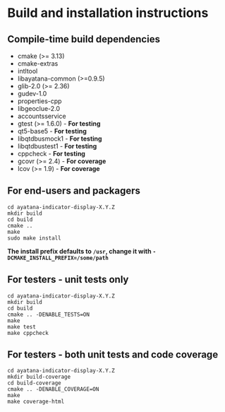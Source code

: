 # Build and installation instructions

## Compile-time build dependencies

 - cmake (>= 3.13)
 - cmake-extras
 - intltool
 - libayatana-common (>=0.9.5)
 - glib-2.0 (>= 2.36)
 - gudev-1.0
 - properties-cpp
 - libgeoclue-2.0
 - accountsservice
 - gtest (>= 1.6.0) - **For testing**
 - qt5-base5 - **For testing**
 - libqtdbusmock1 - **For testing**
 - libqtdbustest1 - **For testing**
 - cppcheck - **For testing**
 - gcovr (>= 2.4) - **For coverage**
 - lcov (>= 1.9) - **For coverage**

## For end-users and packagers

```
cd ayatana-indicator-display-X.Y.Z
mkdir build
cd build
cmake ..
make
sudo make install
```

**The install prefix defaults to `/usr`, change it with `-DCMAKE_INSTALL_PREFIX=/some/path`**

## For testers - unit tests only

```
cd ayatana-indicator-display-X.Y.Z
mkdir build
cd build
cmake .. -DENABLE_TESTS=ON
make
make test
make cppcheck
```

## For testers - both unit tests and code coverage

```
cd ayatana-indicator-display-X.Y.Z
mkdir build-coverage
cd build-coverage
cmake .. -DENABLE_COVERAGE=ON
make
make coverage-html
```
